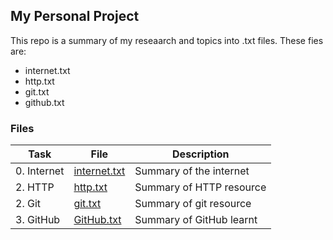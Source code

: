 ## My Personal Project

This repo is a summary of my reseaarch and topics into .txt files. These fies are:
* internet.txt
* http.txt
* git.txt
* github.txt

### Files
| Task | File | Description |
| ---- | ---- | ----------- |
| 0. Internet | [internet.txt](./internet.txt) | Summary of the internet |
| 2. HTTP | [http.txt](./http.txt) | Summary of HTTP resource |
| 2. Git | [git.txt](./git.txt) | Summary of git resource |
| 3. GitHub | [GitHub.txt](./github.txt) | Summary of GitHub learnt |